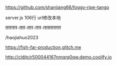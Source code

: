 https://github.com/shanjiang66/foggy-ripe-tango

server.js 106行 url修改本地

ffffffff-ffff-ffff-ffff-ffffffffffff

/haojiahuo2023

https://fish-far-production.glitch.me

http://cldjtcir500044167nmqrq0qw.demo.coolify.io
